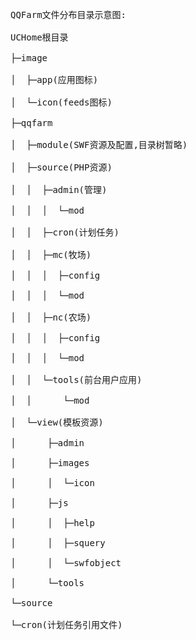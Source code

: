 <pre>
QQFarm文件分布目录示意图:<br>
UCHome根目录<br>
├─image<br>
│  ├─app(应用图标)<br>
│  └─icon(feeds图标)<br>
├─qqfarm<br>
│  ├─module(SWF资源及配置,目录树暂略)<br>
│  ├─source(PHP资源)<br>
│  │  ├─admin(管理)<br>
│  │  │  └─mod<br>
│  │  ├─cron(计划任务)<br>
│  │  ├─mc(牧场)<br>
│  │  │  ├─config<br>
│  │  │  └─mod<br>
│  │  ├─nc(农场)<br>
│  │  │  ├─config<br>
│  │  │  └─mod<br>
│  │  └─tools(前台用户应用)<br>
│  │      └─mod<br>
│  └─view(模板资源)<br>
│      ├─admin<br>
│      ├─images<br>
│      │  └─icon<br>
│      ├─js<br>
│      │  ├─help<br>
│      │  ├─squery<br>
│      │  └─swfobject<br>
│      └─tools<br>
└─source<br>
└─cron(计划任务引用文件)<br>
</pre>